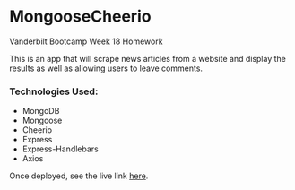 # MongooseCheerio
Vanderbilt Bootcamp Week 18 Homework

This is an app that will scrape news articles from a website and display the results as well as allowing users to leave comments. 

### Technologies Used:
* MongoDB
* Mongoose
* Cheerio
* Express
* Express-Handlebars
* Axios

Once deployed, see the live link [here](#).
